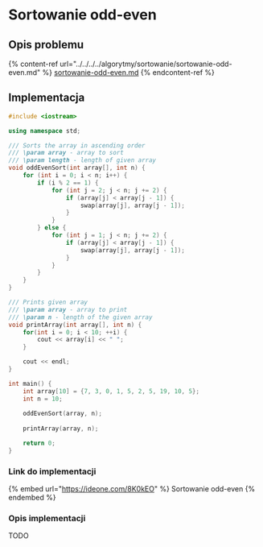 # Sortowanie odd-even

## Opis problemu

{% content-ref url="../../../../algorytmy/sortowanie/sortowanie-odd-even.md" %}
[sortowanie-odd-even.md](../../../../algorytmy/sortowanie/sortowanie-odd-even.md)
{% endcontent-ref %}

## Implementacja

```cpp
#include <iostream>

using namespace std;

/// Sorts the array in ascending order
/// \param array - array to sort
/// \param length - length of given array
void oddEvenSort(int array[], int n) {
    for (int i = 0; i < n; i++) {
        if (i % 2 == 1) {
            for (int j = 2; j < n; j += 2) {
                if (array[j] < array[j - 1]) {
                    swap(array[j], array[j - 1]);
                }
            }
        } else {
            for (int j = 1; j < n; j += 2) {
                if (array[j] < array[j - 1]) {
                    swap(array[j], array[j - 1]);
                }
            }
        }
    }
}

/// Prints given array
/// \param array - array to print
/// \param n - length of the given array
void printArray(int array[], int n) {
    for(int i = 0; i < 10; ++i) {
        cout << array[i] << " ";
    }

    cout << endl;
}

int main() {
    int array[10] = {7, 3, 0, 1, 5, 2, 5, 19, 10, 5};
    int n = 10;
    
    oddEvenSort(array, n);
    
    printArray(array, n);

    return 0;
}
```

### Link do implementacji

{% embed url="https://ideone.com/8K0kEO" %}
Sortowanie odd-even
{% endembed %}

### Opis implementacji

TODO
